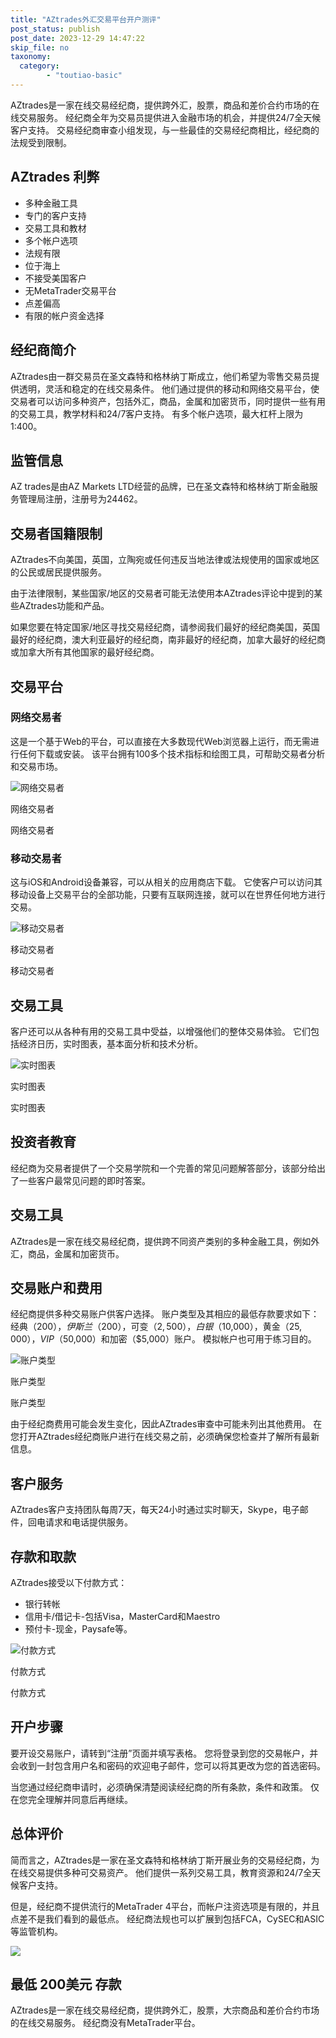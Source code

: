 ```yaml
---
title: "AZtrades外汇交易平台开户测评"
post_status: publish
post_date: 2023-12-29 14:47:22
skip_file: no
taxonomy:
  category:
        - "toutiao-basic"
---
```


AZtrades是一家在线交易经纪商，提供跨外汇，股票，商品和差价合约市场的在线交易服务。 经纪商全年为交易员提供进入金融市场的机会，并提供24/7全天候客户支持。 交易经纪商审查小组发现，与一些最佳的交易经纪商相比，经纪商的法规受到限制。

## AZtrades 利弊

- 多种金融工具
- 专门的客户支持
- 交易工具和教材
- 多个帐户选项
- 法规有限
- 位于海上
- 不接受美国客户
- 无MetaTrader交易平台
- 点差偏高
- 有限的帐户资金选择

## 经纪商简介

AZtrades由一群交易员在圣文森特和格林纳丁斯成立，他们希望为零售交易员提供透明，灵活和稳定的在线交易条件。 他们通过提供的移动和网络交易平台，使交易者可以访问多种资产，包括外汇，商品，金属和加密货币，同时提供一些有用的交易工具，教学材料和24/7客户支持。 有多个帐户选项，最大杠杆上限为1:400。

## 监管信息

AZ trades是由AZ Markets LTD经营的品牌，已在圣文森特和格林纳丁斯金融服务管理局注册，注册号为24462。

## 交易者国籍限制

AZtrades不向美国，英国，立陶宛或任何违反当地法律或法规使用的国家或地区的公民或居民提供服务。

由于法律限制，某些国家/地区的交易者可能无法使用本AZtrades评论中提到的某些AZtrades功能和产品。

如果您要在特定国家/地区寻找交易经纪商，请参阅我们最好的经纪商美国，英国最好的经纪商，澳大利亚最好的经纪商，南非最好的经纪商，加拿大最好的经纪商或加拿大所有其他国家的最好经纪商。

## 交易平台

### **网络交易者**

这是一个基于Web的平台，可以直接在大多数现代Web浏览器上运行，而无需进行任何下载或安装。 该平台拥有100多个技术指标和绘图工具，可帮助交易者分析和交易市场。

![网络交易者](https://cdn.fendou.la/funstoutiao/2020/11/AZtrades-Review-Web-Trader.png "网络交易者")

网络交易者

网络交易者

### **移动交易者**

这与iOS和Android设备兼容，可以从相关的应用商店下载。 它使客户可以访问其移动设备上交易平台的全部功能，只要有互联网连接，就可以在世界任何地方进行交易。

![移动交易者](https://cdn.fendou.la/funstoutiao/2020/11/AZtrades-Review-Mobile-Trader.png "移动交易者")

移动交易者

移动交易者

## 交易工具

客户还可以从各种有用的交易工具中受益，以增强他们的整体交易体验。 它们包括经济日历，实时图表，基本面分析和技术分析。

![实时图表](https://cdn.fendou.la/funstoutiao/2020/11/AZtrades-Review-Live-Charts.jpg "实时图表")

实时图表

实时图表

## 投资者教育

经纪商为交易者提供了一个交易学院和一个完善的常见问题解答部分，该部分给出了一些客户最常见问题的即时答案。

## 交易工具

AZtrades是一家在线交易经纪商，提供跨不同资产类别的多种金融工具，例如外汇，商品，金属和加密货币。

## 交易账户和费用

经纪商提供多种交易账户供客户选择。 账户类型及其相应的最低存款要求如下：经典（$200），伊斯兰（$200），可变（$2,500），白银（$10,000），黄金（$25,000），VIP（$50,000）和加密（$5,000）账户。 模拟帐户也可用于练习目的。

![账户类型](https://cdn.fendou.la/funstoutiao/2020/11/AZtrades-Review-Account-Types.png "账户类型")

账户类型

账户类型

由于经纪商费用可能会发生变化，因此AZtrades审查中可能未列出其他费用。 在您打开AZtrades经纪商账户进行在线交易之前，必须确保您检查并了解所有最新信息。

## 客户服务

AZtrades客户支持团队每周7天，每天24小时通过实时聊天，Skype，电子邮件，回电请求和电话提供服务。

## 存款和取款

AZtrades接受以下付款方式：

- 银行转帐
- 信用卡/借记卡-包括Visa，MasterCard和Maestro
- 预付卡-现金，Paysafe等。

![付款方式](https://cdn.fendou.la/funstoutiao/2020/11/AZtrades-Review-Payment-Methods-1024x92.jpg "付款方式")

付款方式

付款方式

## 开户步骤

要开设交易账户，请转到“注册”页面并填写表格。 您将登录到您的交易帐户，并会收到一封包含用户名和密码的欢迎电子邮件，您可以将其更改为您的首选密码。

当您通过经纪商申请时，必须确保清楚阅读经纪商的所有条款，条件和政策。 仅在您完全理解并同意后再继续。

## 总体评价

简而言之，AZtrades是一家在圣文森特和格林纳丁斯开展业务的交易经纪商，为在线交易提供多种可交易资产。 他们提供一系列交易工具，教育资源和24/7全天候客户支持。

但是，经纪商不提供流行的MetaTrader 4平台，而帐户注资选项是有限的，并且点差不是我们看到的最低点。 经纪商法规也可以扩展到包括FCA，CySEC和ASIC等监管机构。

![](https://cdn.fendou.la/funstoutiao/2020/11/AZ-Trades-Logo.png)

## 最低 **200美元** 存款

AZtrades是一家在线交易经纪商，提供跨外汇，股票，大宗商品和差价合约市场的在线交易服务。 经纪商没有MetaTrader平台。
